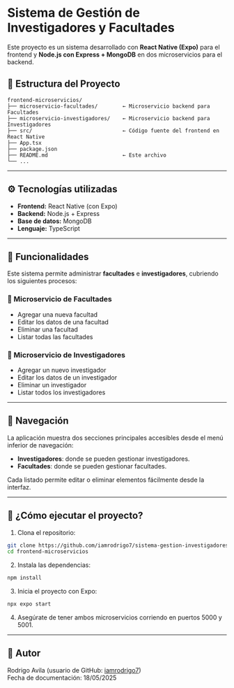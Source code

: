 # Sistema de Gestión de Investigadores y Facultades

Este proyecto es un sistema desarrollado con **React Native (Expo)** para el frontend y **Node.js con Express + MongoDB** en dos microservicios para el backend.

## 📁 Estructura del Proyecto

```
frontend-microservicios/
├── microservicio-facultades/        ← Microservicio backend para Facultades
├── microservicio-investigadores/    ← Microservicio backend para Investigadores
├── src/                             ← Código fuente del frontend en React Native
├── App.tsx
├── package.json
├── README.md                        ← Este archivo
└── ...
```

---

## ⚙️ Tecnologías utilizadas

- **Frontend:** React Native (con Expo)
- **Backend:** Node.js + Express
- **Base de datos:** MongoDB
- **Lenguaje:** TypeScript

---

## 🎯 Funcionalidades

Este sistema permite administrar **facultades** e **investigadores**, cubriendo los siguientes procesos:

### 🔹 Microservicio de Facultades
- Agregar una nueva facultad
- Editar los datos de una facultad
- Eliminar una facultad
- Listar todas las facultades

### 🔹 Microservicio de Investigadores
- Agregar un nuevo investigador
- Editar los datos de un investigador
- Eliminar un investigador
- Listar todos los investigadores

---

## 🧭 Navegación

La aplicación muestra dos secciones principales accesibles desde el menú inferior de navegación:

- **Investigadores**: donde se pueden gestionar investigadores.
- **Facultades**: donde se pueden gestionar facultades.

Cada listado permite editar o eliminar elementos fácilmente desde la interfaz.

---

## 🚀 ¿Cómo ejecutar el proyecto?

1. Clona el repositorio:
```bash
git clone https://github.com/iamrodrigo7/sistema-gestion-investigadores.git
cd frontend-microservicios
```

2. Instala las dependencias:
```bash
npm install
```

3. Inicia el proyecto con Expo:
```bash
npx expo start
```

4. Asegúrate de tener ambos microservicios corriendo en puertos 5000 y 5001.

---

## 👤 Autor

Rodrigo Avila (usuario de GitHub: [iamrodrigo7](https://github.com/iamrodrigo7))  
Fecha de documentación: 18/05/2025
